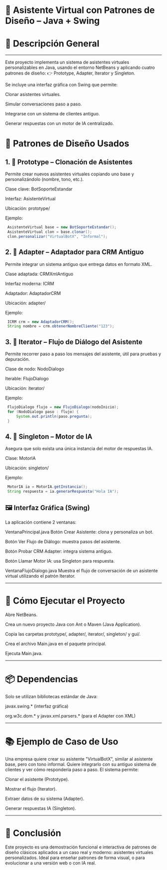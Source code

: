 # 🧠 Asistente Virtual con Patrones de Diseño – Java + Swing
# 📌 Descripción General

---

   Este proyecto implementa un sistema de asistentes virtuales personalizables en Java, usando el entorno NetBeans y aplicando cuatro patrones de diseño:
   👉 Prototype, Adapter, Iterator y Singleton.
    
   Se incluye una interfaz gráfica con Swing que permite:
    
   Clonar asistentes virtuales.
    
   Simular conversaciones paso a paso.
    
   Integrarse con un sistema de clientes antiguo.
    
   Generar respuestas con un motor de IA centralizado.

# 🧩 Patrones de Diseño Usados
## 1. 🧬 Prototype – Clonación de Asistentes
   Permite crear nuevos asistentes virtuales copiando uno base y personalizándolo (nombre, tono, etc.).
    
   Clase clave: BotSoporteEstandar
    
   Interfaz: AsistenteVirtual
    
   Ubicación: prototype/
    
   Ejemplo:
    
   ```java
    AsistenteVirtual base = new BotSoporteEstandar();
    AsistenteVirtual clon = base.clonar();
    clon.personalizar("VirtualBotX", "Informal");
   ```
## 2. 🔌 Adapter – Adaptador para CRM Antiguo
   Permite integrar un sistema antiguo que entrega datos en formato XML.
    
   Clase adaptada: CRMXmlAntiguo
    
   Interfaz moderna: ICRM
    
   Adaptador: AdaptadorCRM
    
   Ubicación: adapter/
    
   Ejemplo:
    
   ```java
    ICRM crm = new AdaptadorCRM();
    String nombre = crm.obtenerNombreCliente("123");
   ```
## 3. 🧭 Iterator – Flujo de Diálogo del Asistente
   Permite recorrer paso a paso los mensajes del asistente, útil para pruebas y depuración.
    
   Clase de nodo: NodoDialogo
    
   Iterable: FlujoDialogo
    
   Ubicación: iterator/
    
   Ejemplo:
    
   ```java
    FlujoDialogo flujo = new FlujoDialogo(nodoInicio);
    for (NodoDialogo paso : flujo) {
        System.out.println(paso.pregunta);
    }
   ```
## 4. 🧠 Singleton – Motor de IA
   Asegura que solo exista una única instancia del motor de respuestas IA.
    
   Clase: MotorIA
    
   Ubicación: singleton/
    
   Ejemplo:
    
   ```java
    MotorIA ia = MotorIA.getInstancia();
    String respuesta = ia.generarRespuesta("Hola IA");
   ```
## 🖼 Interfaz Gráfica (Swing)
   La aplicación contiene 2 ventanas:
    
   VentanaPrincipal.java
   Botón Crear Asistente: clona y personaliza un bot.
    
   Botón Ver Flujo de Diálogo: muestra pasos del asistente.
    
   Botón Probar CRM Adapter: integra sistema antiguo.
    
   Botón Llamar Motor IA: usa Singleton para respuesta.
    
   VentanaFlujoDialogo.java
   Muestra el flujo de conversación de un asistente virtual utilizando el patrón Iterator.

---

# 🚀 Cómo Ejecutar el Proyecto
   Abre NetBeans.
    
   Crea un nuevo proyecto Java con Ant o Maven (Java Application).
    
   Copia las carpetas prototype/, adapter/, iterator/, singleton/ y gui/.
    
   Crea el archivo Main.java en el paquete principal.
    
   Ejecuta Main.java.

---

# 📦 Dependencias
   Solo se utilizan bibliotecas estándar de Java:
    
   javax.swing.* (interfaz gráfica)
    
   org.w3c.dom.* y javax.xml.parsers.* (para el Adapter con XML)

---

# 📚 Ejemplo de Caso de Uso
   Una empresa quiere crear su asistente "VirtualBotX", similar al asistente base, pero con tono informal. Quiere integrarlo con su antiguo sistema de clientes y ver cómo respondería paso a paso. El sistema permite:
    
   Clonar el asistente (Prototype).
    
   Mostrar el flujo (Iterator).
    
   Extraer datos de su sistema (Adapter).
    
   Generar respuestas IA (Singleton).

---

# 📌 Conclusión
   Este proyecto es una demostración funcional e interactiva de patrones de diseño clásicos aplicados a un caso real y moderno: asistentes virtuales personalizados. Ideal para enseñar patrones de forma visual, o para evolucionar a una versión web o con IA real.
